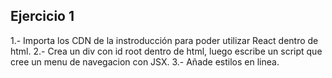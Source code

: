 ## Ejercicio 1
1.- Importa los CDN de la instroducción para poder utilizar React dentro de html. 
2.- Crea un div con id root dentro de html, luego escribe un 
script que cree un menu de navegacion con JSX.
3.- Añade estilos en linea.